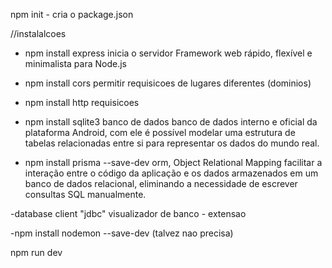 npm init - cria o package.json

//instalalcoes

- npm install express
  inicia o servidor
  Framework web rápido, flexível e minimalista para Node.js

- npm install cors
  permitir requisicoes de lugares diferentes (dominios)

- npm install http
  requisicoes

- npm install sqlite3
  banco de dados
  banco de dados interno e oficial da plataforma Android, com ele é possível modelar uma estrutura de tabelas relacionadas entre si para representar os dados do mundo real.

- npm install prisma --save-dev
  orm, Object Relational Mapping
  facilitar a interação entre o código da aplicação e os dados armazenados em um banco de dados relacional, eliminando a necessidade de escrever consultas SQL manualmente.

-database client "jdbc"
visualizador de banco - extensao

-npm install nodemon --save-dev (talvez nao precisa)

npm run dev
